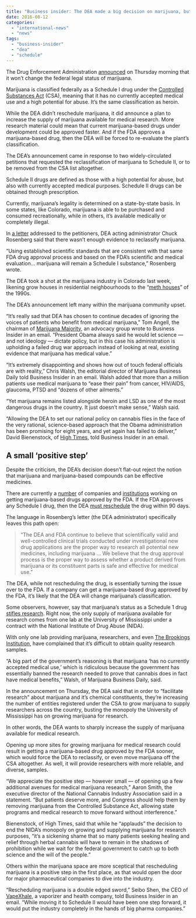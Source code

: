 ```yaml
---
title: "Business insider: The DEA made a big decision on marijuana, but it wasn't the one everyone was hoping for"
date: 2016-08-12
categories: 
  - "international-news"
  - "news"
tags: 
  - "business-insider"
  - "dea"
  - "schedule"
---
```


The Drug Enforcement Administration [announced](https://www.dea.gov/divisions/hq/2016/hq081116.shtml) on Thursday morning that it won’t change the federal legal status of marijuana.

Marijuana is classified federally as a Schedule I drug under the [Controlled Substances Act](http://www.fda.gov/regulatoryinformation/legislation/ucm148726.htm) (CSA), meaning that it has no currently accepted medical use and a high potential for abuse. It’s the same classification as heroin.

While the DEA didn’t reschedule marijuana, it did announce a plan to increase the supply of marijuana available for medical research. More research material could mean that current marijuana-based drugs under development could be approved faster. And if the FDA approves a marijuana-based drug, then the DEA will be forced to re-evaluate the plant’s classification.

The DEA’s announcement came in response to two widely-circulated petitions that requested the reclassification of marijuana to Schedule II, or to be removed from the CSA list altogether.

Schedule II drugs are defined as those with a high potential for abuse, but also with currently accepted medical purposes. Schedule II drugs can be obtained through prescription.

Currently, marijuana’s legality is determined on a state-by-state basis. In some states, like Colorado, marijuana is able to be purchased and consumed recreationally, while in others, it’s available medically or completely illegal.

In [a letter](https://www.dea.gov/divisions/hq/2016/Letter081116.pdf) addressed to the petitioners, DEA acting administrator Chuck Rosenberg said that there wasn’t enough evidence to reclassify marijuana.

“Using established scientific standards that are consistent with that same FDA drug approval process and based on the FDA’s scientific and medical evaluation… marijuana will remain a Schedule I substance,” Rosenberg wrote.

The DEA took a shot at the marijuana industry in Colorado last week, likening grow houses in residential neighbourhoods to the “[meth houses](http://www.businessinsider.com.au/dea-complains-about-marijuana-2016-8)” of the 1990s.

The DEA’s announcement left many within the marijuana community upset.

“It’s really sad that DEA has chosen to continue decades of ignoring the voices of patients who benefit from medical marijuana,” Tom Angell, the chairman of [Marijuana Majority](https://www.marijuanamajority.com/about.php), an advocacy group wrote to Business Insider in an email. “President Obama always said he would let science — and not ideology — dictate policy, but in this case his administration is upholding a failed drug war approach instead of looking at real, existing evidence that marijuana has medical value.”

“It’s extremely disappointing and shows how out of touch federal officials are with reality,” Chris Walsh, the editorial director of Marijuana Business Daily told Business Insider in an email. Walsh added that more than a million patients use medical marijuana to “ease their pain” from cancer, HIV/AIDS, glaucoma, PTSD and “dozens of other ailments.”

“Yet marijuana remains listed alongside heroin and LSD as one of the most dangerous drugs in the country. It just doesn’t make sense,” Walsh said.

“Allowing the DEA to set our national policy on cannabis flies in the face of the very rational, science-based approach that the Obama administration has been promising for eight years, and yet again has failed to deliver,” David Bienenstock, of [High Times](http://hightimes.com/), told Business Insider in an email.

## A small ‘positive step’

Despite the criticism, the DEA’s decision doesn’t flat-out reject the notion that marijuana and marijuana-based compounds can be effective medicines.

There are currently a [number](http://www.businessinsider.com.au/drug-derived-from-marijuana-to-treat-epilepsy-gw-pharmaceuticals-epidiolex-2016-6) of companies and [institutions](http://www.businessinsider.com.au/scientists-launch-cannabis-institute-2016-6) working on getting marijuana-based drugs approved by the FDA. If the FDA approves any Schedule I drug, then the DEA [must reschedule](http://www.fda.gov/regulatoryinformation/legislation/ucm148726.htm) the drug within 90 days.

The language in Rosenberg’s letter (the DEA administrator) specifically leaves this path open:

> “The DEA and FDA continue to believe that scientifically valid and well-controlled clinical trials conducted under investigational new drug applications are the proper way to research all potential new medicines, including marijuana … We believe that the drug approval process is the proper way to assess whether a product derived from marijuana or its constituent parts is safe and effective for medical use.”

The DEA, while not rescheduling the drug, is essentially turning the issue over to the FDA. If a company can get a marijuana-based drug approved by the FDA, it’s likely that the DEA will change marijuana’s classification.

Some observers, however, say that marijuana’s status as a Schedule 1 drug [stifles research](http://www.psypost.org/2016/06/federal-government-limits-valid-scientific-research-cannabis-sativa-43522). Right now, the only supply of marijuana available for research comes from one lab at the University of Mississippi under a contract with the National Institute of Drug Abuse (NIDA).

With only one lab providing marijuana, researchers, and even [The Brookings Institution](https://www.washingtonpost.com/news/wonk/wp/2015/10/20/the-federal-government-is-stifling-medical-research-major-think-tank-declares/), have complained that it’s difficult to obtain quality research samples.

“A big part of the government’s reasoning is that marijuana ‘has no currently accepted medical use,’ which is ridiculous because the government has essentially banned the research needed to prove that cannabis does in fact have medical benefits,” Walsh, of Marijuana Business Daily, said.

In the announcement on Thursday, the DEA said that in order to “facilitate research” about marijuana and it’s chemical constituents, they’re increasing the number of entities registered under the CSA to grow marijuana to supply researchers across the country, busting the monopoly the University of Mississippi has on growing marijuana for research.

In other words, the DEA wants to sharply increase the supply of marijuana available for medical research.

Opening up more sites for growing marijuana for medical research could result in getting a marijuana-based drug approved by the FDA sooner, which would force the DEA to reclassify, or even move marijuana off the CSA altogether. As well, it will provide researchers with more reliable, and diverse, samples.

“We appreciate the positive step — however small — of opening up a few additional avenues for medical marijuana research,” Aaron Smith, the executive director of the National Cannabis Industry Association said in a statement. “But patients deserve more, and Congress should help them by removing marijuana from the Controlled Substance Act, allowing state programs and medical research to move forward without interference.”

Bienenstock, of High Times, said that while he “applauds” the decision to end the NIDA’s monopoly on growing and supplying marijuana for research purposes, “it’s a sickening shame that so many patients seeking healing and relief through herbal cannabis will have to remain in the shadows of prohibition while we wait for the federal government to catch up to both science and the will of the people.”

Others within the marijuana space are more sceptical that rescheduling marijuana is a positive step in the first place, as that would open the door for major pharmaceutical companies to dive into the industry.

“Rescheduling marijuana is a double edged sword,” Seibo Shen, the CEO of [VapeXhale](https://www.vapexhale.com/), a vaporizer and health company, told Business Insider in an email. “While moving it to Schedule II would have been one step forward, it would put the industry completely in the hands of big pharma companies.”

